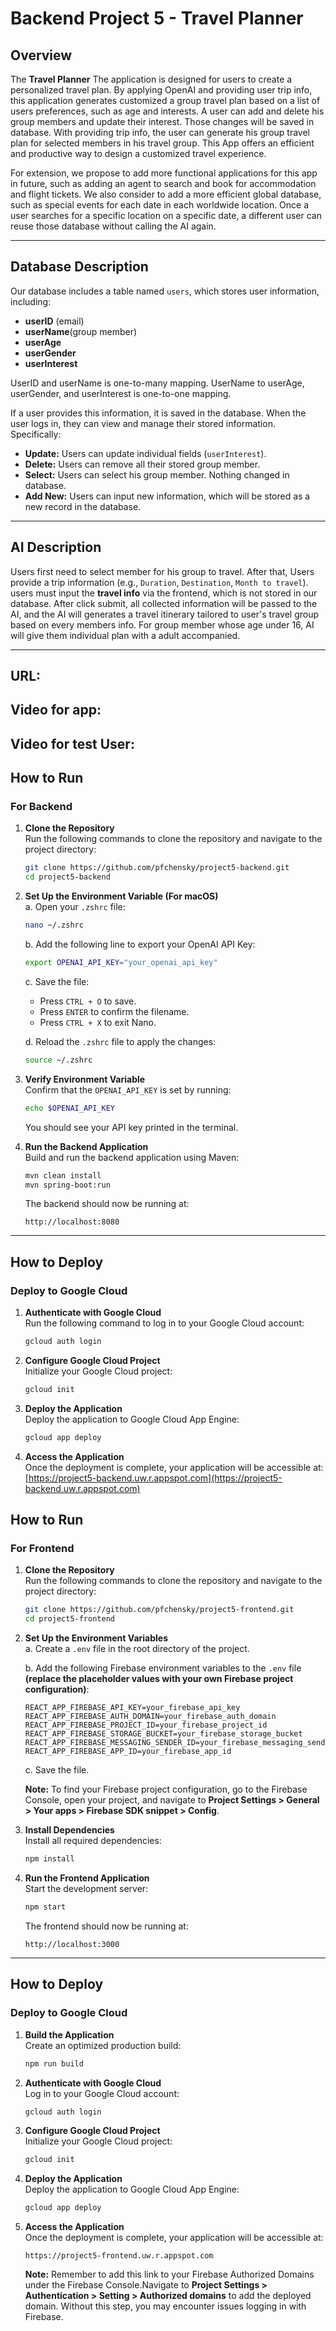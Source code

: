 # Backend Project 5 - Travel Planner

## Overview
The **Travel Planner** The application is designed for users to create a personalized travel plan. By applying OpenAI and providing user trip info, this application generates customized a group travel plan based on a list of users preferences, such as age and interests. A user can add and delete his group members and update their interest. Those changes will be saved in database. With providing trip info, the user can generate his group travel plan for selected members in his travel group. This App offers an efficient and productive way to design a customized travel experience.

For extension, we propose to add more functional applications for this app in future, such as adding an agent to search and book for accommodation and flight tickets. We also consider to add a more efficient global database, such as special events for each date in each worldwide location. Once a user searches for a specific location on a specific date, a different user can reuse those database without calling the AI again.

---

## Database Description
Our database includes a table named `users`, which stores user information, including:
- **userID** (email)
- **userName**(group member)
- **userAge**
- **userGender**
- **userInterest**

UserID and userName is one-to-many mapping. UserName to userAge, userGender, and userInterest is one-to-one mapping.

If a user provides this information, it is saved in the database. When the user logs in, they can view and manage their stored information. Specifically:
- **Update:** Users can update individual fields (`userInterest`).
- **Delete:** Users can remove all their stored group member.
- **Select:** Users can select his group member. Nothing changed in database.
- **Add New:** Users can input new information, which will be stored as a new record in the database.


---

## AI Description
Users first need to select member for his group to travel. After that, Users provide a trip information (e.g., `Duration`, `Destination`, `Month to travel`). users must input the **travel info** via the frontend, which is not stored in our database. After click submit, all collected information will be passed to the AI, and the AI will generates a travel itinerary tailored to user's travel group based on every members info. For group member whose age under 16, AI will give them individual plan with a adult accompanied.

---

## URL:
## Video for app:
## Video for test User:

## How to Run

### **For Backend**

1. **Clone the Repository**  
   Run the following commands to clone the repository and navigate to the project directory:
   ```bash
   git clone https://github.com/pfchensky/project5-backend.git
   cd project5-backend
   ```

2. **Set Up the Environment Variable (For macOS)**  
   a. Open your `.zshrc` file:
   ```bash
   nano ~/.zshrc
   ```

   b. Add the following line to export your OpenAI API Key:
   ```bash
   export OPENAI_API_KEY="your_openai_api_key"
   ```

   c. Save the file:
   - Press `CTRL + O` to save.
   - Press `ENTER` to confirm the filename.
   - Press `CTRL + X` to exit Nano.

   d. Reload the `.zshrc` file to apply the changes:
   ```bash
   source ~/.zshrc
   ```

3. **Verify Environment Variable**  
   Confirm that the `OPENAI_API_KEY` is set by running:
   ```bash
   echo $OPENAI_API_KEY
   ```
   You should see your API key printed in the terminal.

4. **Run the Backend Application**  
   Build and run the backend application using Maven:
   ```bash
   mvn clean install
   mvn spring-boot:run
   ```
   The backend should now be running at:
   ```
   http://localhost:8080
   ```

---

## How to Deploy

### **Deploy to Google Cloud**

1. **Authenticate with Google Cloud**  
   Run the following command to log in to your Google Cloud account:
   ```bash
   gcloud auth login
   ```

2. **Configure Google Cloud Project**  
   Initialize your Google Cloud project:
   ```bash
   gcloud init
   ```

3. **Deploy the Application**  
   Deploy the application to Google Cloud App Engine:
   ```bash
   gcloud app deploy
   ```

4. **Access the Application**  
   Once the deployment is complete, your application will be accessible at:  
   [https://project5-backend.uw.r.appspot.com](https://project5-backend.uw.r.appspot.com)

   

## How to Run

### **For Frontend**

1. **Clone the Repository**  
   Run the following commands to clone the repository and navigate to the project directory:
   ```bash
   git clone https://github.com/pfchensky/project5-frontend.git
   cd project5-frontend
   ```

2. **Set Up the Environment Variables**  
   a. Create a `.env` file in the root directory of the project.

   b. Add the following Firebase environment variables to the `.env` file **(replace the placeholder values with your own Firebase project configuration)**:
   ```env
   REACT_APP_FIREBASE_API_KEY=your_firebase_api_key
   REACT_APP_FIREBASE_AUTH_DOMAIN=your_firebase_auth_domain
   REACT_APP_FIREBASE_PROJECT_ID=your_firebase_project_id
   REACT_APP_FIREBASE_STORAGE_BUCKET=your_firebase_storage_bucket
   REACT_APP_FIREBASE_MESSAGING_SENDER_ID=your_firebase_messaging_sender_id
   REACT_APP_FIREBASE_APP_ID=your_firebase_app_id
   ```

   c. Save the file.

   **Note:** To find your Firebase project configuration, go to the Firebase Console, open your project, and navigate to **Project Settings > General > Your apps > Firebase SDK snippet > Config**.

3. **Install Dependencies**  
   Install all required dependencies:
   ```bash
   npm install
   ```

4. **Run the Frontend Application**  
   Start the development server:
   ```bash
   npm start
   ```
   The frontend should now be running at:
   ```
   http://localhost:3000
   ```

---

## How to Deploy

### **Deploy to Google Cloud**

1. **Build the Application**  
   Create an optimized production build:
   ```bash
   npm run build
   ```

2. **Authenticate with Google Cloud**  
   Log in to your Google Cloud account:
   ```bash
   gcloud auth login
   ```

3. **Configure Google Cloud Project**  
   Initialize your Google Cloud project:
   ```bash
   gcloud init
   ```

4. **Deploy the Application**  
   Deploy the application to Google Cloud App Engine:
   ```bash
   gcloud app deploy
   ```

5. **Access the Application**  
   Once the deployment is complete, your application will be accessible at:
   ```
   https://project5-frontend.uw.r.appspot.com
   ```
   **Note:** Remember to add this link to your Firebase Authorized Domains under the Firebase Console.Navigate to **Project Settings > Authentication > Setting > Authorized domains** to add the deployed domain. Without this step, you may encounter issues logging in with Firebase.

